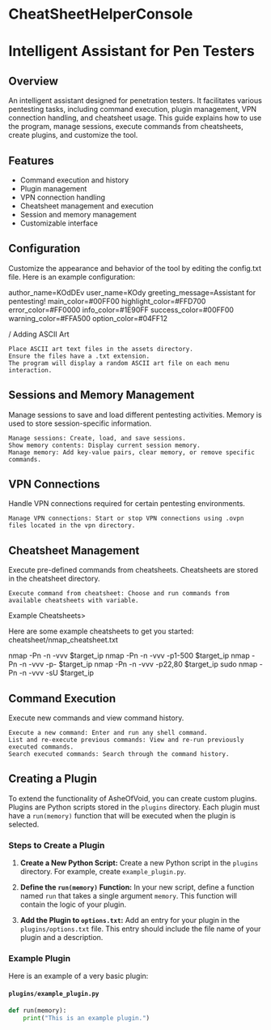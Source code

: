 # CheatSheetHelperConsole

# Intelligent Assistant for Pen Testers

## Overview
An intelligent assistant designed for penetration testers. It facilitates various pentesting tasks, including command execution, plugin management, VPN connection handling, and cheatsheet usage. This guide explains how to use the program, manage sessions, execute commands from cheatsheets, create plugins, and customize the tool.

## Features

- Command execution and history
- Plugin management
- VPN connection handling
- Cheatsheet management and execution
- Session and memory management
- Customizable interface

## Configuration

Customize the appearance and behavior of the tool by editing the config.txt file. Here is an example configuration:

author_name=KOdDEv
user_name=KOdy
greeting_message=Assistant for pentesting!
main_color=#00FF00
highlight_color=#FFD700
error_color=#FF0000
info_color=#1E90FF
success_color=#00FF00
warning_color=#FFA500
option_color=#04FF12

/ Adding ASCII Art

    Place ASCII art text files in the assets directory.
    Ensure the files have a .txt extension.
    The program will display a random ASCII art file on each menu interaction.


## Sessions and Memory Management

Manage sessions to save and load different pentesting activities. Memory is used to store session-specific information.

    Manage sessions: Create, load, and save sessions.
    Show memory contents: Display current session memory.
    Manage memory: Add key-value pairs, clear memory, or remove specific commands.

## VPN Connections

Handle VPN connections required for certain pentesting environments.

    Manage VPN connections: Start or stop VPN connections using .ovpn files located in the vpn directory.

## Cheatsheet Management

Execute pre-defined commands from cheatsheets. Cheatsheets are stored in the cheatsheet directory.

    Execute command from cheatsheet: Choose and run commands from available cheatsheets with variable.

Example Cheatsheets>

Here are some example cheatsheets to get you started:
cheatsheet/nmap_cheatsheet.txt

nmap -Pn -n -vvv $target_ip
nmap -Pn -n -vvv -p1-500 $target_ip
nmap -Pn -n -vvv -p- $target_ip
nmap -Pn -n -vvv -p22,80 $target_ip
sudo nmap -Pn -n -vvv -sU $target_ip

## Command Execution

Execute new commands and view command history.

    Execute a new command: Enter and run any shell command.
    List and re-execute previous commands: View and re-run previously executed commands.
    Search executed commands: Search through the command history.


## Creating a Plugin

To extend the functionality of AsheOfVoid, you can create custom plugins. Plugins are Python scripts stored in the `plugins` directory. Each plugin must have a `run(memory)` function that will be executed when the plugin is selected.

### Steps to Create a Plugin

1. **Create a New Python Script:**
   Create a new Python script in the `plugins` directory. For example, create `example_plugin.py`.

2. **Define the `run(memory)` Function:**
   In your new script, define a function named `run` that takes a single argument `memory`. This function will contain the logic of your plugin.

3. **Add the Plugin to `options.txt`:**
   Add an entry for your plugin in the `plugins/options.txt` file. This entry should include the file name of your plugin and a description.

### Example Plugin

Here is an example of a very basic plugin:

#### `plugins/example_plugin.py`

```python
def run(memory):
    print("This is an example plugin.")
